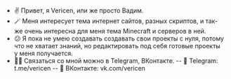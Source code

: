 - ✌️ Привет, я Vericen, или же просто Вадим.
- 🪄 Меня интересует тема интернет сайтов, разных скриптов, и так-же очень интересна для меня тема Minecraft и серверов в ней.
- 😕 Я пока не умею создавать создавать свои проекты с нуля, потому что не хватает знаний, но редактировать под себя готовые проекты у меня получается.
- 🐱‍💻 Связаться со мной можно в Telegram, ВКонтакте.
-- 🌌 Telegram: t.me/vericen
-- 🐙 ВКонтакте: vk.com/vericen
